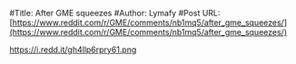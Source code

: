 #Title: After GME squeezes
#Author: Lymafy
#Post URL: [https://www.reddit.com/r/GME/comments/nb1mq5/after_gme_squeezes/](https://www.reddit.com/r/GME/comments/nb1mq5/after_gme_squeezes/)


https://i.redd.it/gh4llp6rpry61.png